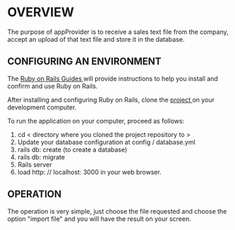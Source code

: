 # OVERVIEW

The purpose of appProvider is to receive a sales text file from the company, accept an upload of that text file and store it in the database.

## CONFIGURING AN ENVIRONMENT

The <a href="https://guides.rubyonrails.org/"> Ruby on Rails Guides </a> will provide instructions to help you install and confirm and use Ruby on Rails.

After installing and configuring Ruby on Rails, clone the <a href="https://github.com/matheusmarquess03/appProvider"> project </a> on your development computer.

To run the application on your computer, proceed as follows:

   <ol>
      <li> cd < directory where you cloned the project repository to > </li>
      <li> Update your database configuration at config / database.yml </li>
      <li> rails db: create (to create a database) </li>
      <li> rails db: migrate </li>
      <li> Rails server </li>
      <li> load http: // localhost: 3000 in your web browser. </li>
   </ol>


## OPERATION

The operation is very simple, just choose the file requested and choose the option "import file" and you will have the result on your screen.
